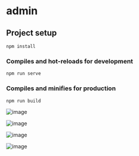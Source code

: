 # admin

## Project setup
```
npm install
```

### Compiles and hot-reloads for development
```
npm run serve
```

### Compiles and minifies for production
```
npm run build
```
 ![image](https://github.com/mafeilongmafei/koa-elementUI/blob/master/public/img/1.png)

 ![image](https://github.com/mafeilongmafei/koa-elementUI/blob/master/public/img/2.png)

 ![image](https://github.com/mafeilongmafei/koa-elementUI/blob/master/public/img/3.png)

 ![image](https://github.com/mafeilongmafei/koa-elementUI/blob/master/public/img/4.png)
